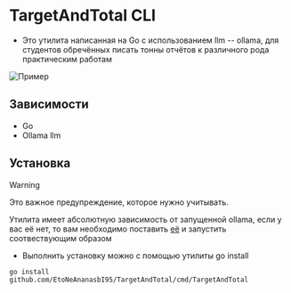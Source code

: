 # TargetAndTotal CLI

* Это утилита написанная на Go с использованием llm -- ollama, для студентов обречённых писать тонны отчётов к различного рода практическим работам

![Пример](./preview/preview.gif)

## Зависимости
* Go
* Ollama llm
## Установка
> [!WARNING]
> Это важное предупреждение, которое нужно учитывать.
> 
> Утилита имеет абсолютную зависимость от запущенной ollama, если у вас её нет, то вам необходимо поставить [её](https://hub.docker.com/r/ollama/ollama) и запустить соотвествующим образом

* Выполнить установку можно с помощью утилиты go install
```
go install github.com/EtoNeAnanasbI95/TargetAndTotal/cmd/TargetAndTotal
```